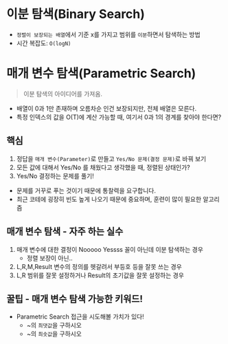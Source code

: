 
# 이분 탐색(Binary Search)
- `정렬이 보장되는 배열`에서 기준 x를 가지고 범위를 `이분`하면서 탐색하는 방법
- 시간 복잡도: `O(logN)`

# 매개 변수 탐색(Parametric Search)
> 이분 탐색의 아이디어를 가져옴.

- 배열이 0과 1만 존재하며 오름차순 인건 보장되지만, 전체 배열은 모른다.
- 특정 인덱스의 값을 O(T)에 계산 가능할 때, 여기서 0과 1의 경계를 찾아야 한다면?

## 핵심
1. 정답을 `매개 변수(Parameter)`로 만들고 `Yes/No 문제(결정 문제)`로 바꿔 보기
2. 모든 값에 대해서 Yes/No 를 채웠다고 생각했을 때, 정렬된 상태인가?
3. Yes/No 결정하는 문제를 풀기!

- 문제를 거꾸로 푸는 것이기 때문에 통찰력을 요구합니다.
- 최근 코테에 굉장히 빈도 높게 나오기 때문에 중요하며, 훈련이 많이 필요한 알고리즘

## 매개 변수 탐색 - 자주 하는 실수
1. 매개 변수에 대한 결정이 Nooooo Yessss 꼴이 아닌데 이분 탐색하는 경우
   - 정렬 보장이 아닌..
2. L,R,M,Result 변수의 정의를 헷갈려서 부등호 등을 잘못 쓰는 경우
3. L,R 범위를 잘못 설정하거나 Result의 초기값을 잘못 설정하는 경우

## 꿀팁 - 매개 변수 탐색 가능한 키워드!
- Parametric Search 접근을 시도해볼 가치가 있다!
    - ~의 `최댓값`을 구하시오
    - ~의 `최솟값`을 구하시오
